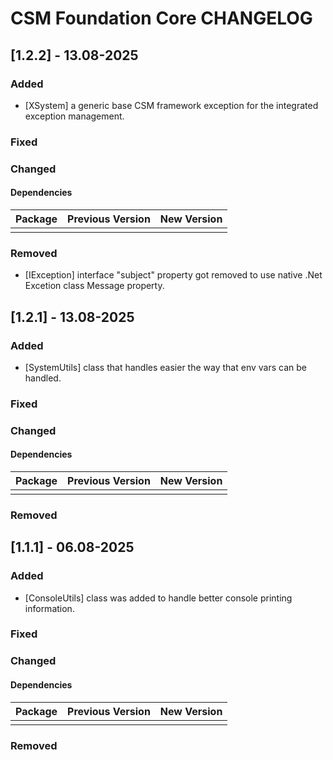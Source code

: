 # CSM Foundation Core CHANGELOG

## [1.2.2] - 13.08-2025

### Added

- [XSystem] a generic base CSM framework exception for the integrated exception management.

### Fixed

### Changed

#### Dependencies

| Package                                 | Previous Version | New Version     |
|:----------------------------------------|:----------------:|:---------------:|
|                                         |                  |                 |

### Removed

- [IException] interface "subject" property got removed to use native .Net Excetion class Message property.

## [1.2.1] - 13.08-2025

### Added

- [SystemUtils] class that handles easier the way that env vars can be handled.

### Fixed

### Changed

#### Dependencies

| Package                                 | Previous Version | New Version     |
|:----------------------------------------|:----------------:|:---------------:|
|                                         |                  |                 |

### Removed

## [1.1.1] - 06.08-2025

### Added

- [ConsoleUtils] class was added to handle better console printing information.

### Fixed

### Changed

#### Dependencies

| Package                                 | Previous Version | New Version     |
|:----------------------------------------|:----------------:|:---------------:|
|                                         |                  |                 |

### Removed
